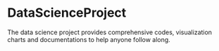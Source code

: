 # DataScienceProject
The data  science project provides comprehensive codes, visualization charts and documentations to help anyone follow along.
